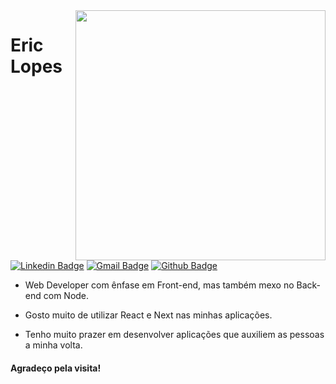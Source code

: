 <img align="right" width="400" height="400" src="https://media.giphy.com/media/N6funLtVsHW0g/giphy.gif">
 
# Eric Lopes

[![Linkedin Badge](https://img.shields.io/badge/-Eric%20Lopes-2f8609?style=flat-square&logo=LinkedIn&logoColor=white&link=https://www.linkedin.com/in/eric-oliveira-lopes/)](https://www.linkedin.com/in/eric-oliveira-lopes/)
[![Gmail Badge](https://img.shields.io/badge/-lopes.eric051@gmail.com-2f8609?style=flat-square&logo=Gmail&logoColor=white&link=mailto:lopes.eric051@gmail.com)](lopes.eric051@gmail.com)
[![Github Badge](https://img.shields.io/badge/-EricEOL-2f8609?style=flat-square&logo=Github&logoColor=white&link=https://github.com/EricEOL)](https://github.com/EricEOL)
 
- Web Developer com ênfase em Front-end, mas também mexo no Back-end com Node.

- Gosto muito de utilizar React e Next nas minhas aplicações.

- Tenho muito prazer em desenvolver aplicações que auxiliem as pessoas a minha volta.

#### Agradeço pela visita! 
